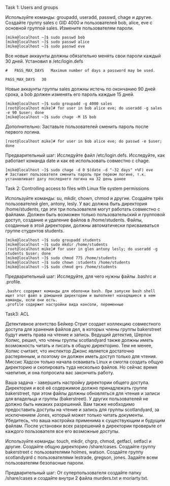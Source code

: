 Task 1: Users and groups

Используйте команды: groupadd, useradd, passwd, chage и другие.
Создайте группу sales с GID 4000 и пользователей bob, alice, eve c основной группой sales. 
Измените пользователям пароли.
```
[mike@localhost ~]$ sudo passwd bob
[mike@localhost ~]$ sudo passwd alice
[mike@localhost ~]$ sudo passwd eve
```
Все новые аккаунты должны обязательно менять свои пароли каждый 30 дней.
Установил в /etc/login.defs
```
#	PASS_MAX_DAYS	Maximum number of days a password may be used.

PASS_MAX_DAYS	30
```
Новые аккаунты группы sales должны истечь по окончанию 90 дней срока, а bob должен изменять его пароль каждые 15 дней.
```
[mike@localhost ~]$ sudo groupadd -g 4000 sales
[root@localhost mike]# for user in bob alice eve; do useradd -g sales -e 90 $user; done
[mike@localhost ~]$ sudo chage -M 15 bob
```

Дополнительно:
Заставьте пользователей сменить пароль после первого логина.
```
[root@localhost mike]# for user in bob alice eve; do passwd -e $user; done
```

Предварительный шаг:
Исследуйте файл /etc/login.defs.
Исследуйте, как работает команда date и как её использовать совместно с chage.
```
[mike@localhost ~]$ sudo chage -d 0 $(date -d "-32 days" +%F) eve
# Заставит пользователя сменить пароль при первом логине, т.к. устанавливает дату последнего логина на 32 день ранее
```

Task 2: Controlling access to files with Linux file system permissions

Используйте команды: su, mkdir, chown, chmod и другие.
Создайте трёх пользователей glen, antony, lesly.
У вас должна быть директория /home/students, где эти три пользователя могут работать совместно с файлами.
Должен быть возможен только пользовательский и групповой доступ, создание и удаление файлов в /home/students. 
Файлы, созданные в этой директории, должны автоматически присваиваться группе студентов students.

```
[mike@localhost ~]$ sudo groupadd students
[mike@localhost ~]$ sudo mkdir /home/students
[root@localhost mike]# for user in glen antony lesly; do useradd -g students $user; done
[mike@localhost ~]$ sudo chmod 775 /home/students
[mike@localhost ~]$ sudo chown :students /home/students
[mike@localhost ~]$ sudo chmod g+s /home/students

```
Предварительный шаг:
Исследуйте, для чего нужны файлы .bashrc и .profile.
```
.bashrc содержит команды для оболочки bash. При запуске bash shell ищет этот файл в домашней директории и выполняет находящиеся в нем команды, если они есть. 
.profile содержит настройки вида консоли, переменные
```

Task3: ACL

Детективное агентство Бейкер Стрит создает коллекцию совместного доступа для хранения файлов дел, в которых члены группы bakerstreet будут иметь права на чтение и запись.
Ведущий детектив, Шерлок Холмс, решил, что члены группы scotlandyard также должны иметь возможность читать и писать в общую директорию. Тем не менее, Холмс считает, что инспектор Джонс является достаточно растерянным, и поэтому он должен иметь доступ только для чтения. 
Миссис Хадсон только начала осваивать Linux и смогла создать общую директорию и скопировать туда несколько файлов. Но сейчас время чаепития, и она попросила вас закончить работу.

Ваша задача - завершить настройку директории общего доступа. 
Директория и всё её содержимое должно принадлежать группе bakerstreet, при этом файлы должны обновляться для чтения и записи для владельца и группы (bakerstreet). У других пользователей не должно быть никаких разрешений. 
Вам также необходимо предоставить доступы на чтение и запись для группы scotlandyard, за исключением Jones, который может только читать документы.
Убедитесь, что ваша настройка применима к существующим и будущим файлам. После установки всех разрешений в директории проверьте от каждого пользователя все его возможные доступы.

Используйте команды: touch, mkdir, chgrp, chmod, getfacl, setfacl и другие. 
Создайте общую директорию /share/cases.
Создайте группу bakerstreet с пользователями holmes, watson.
Создайте группу scotlandyard с пользователями lestrade, gregson, jones.
Задайте всем пользователям безопасные пароли.

Предварительный шаг:
От суперпользователя создайте папку /share/cases и создайте внутри 2 файла murders.txt и moriarty.txt.
